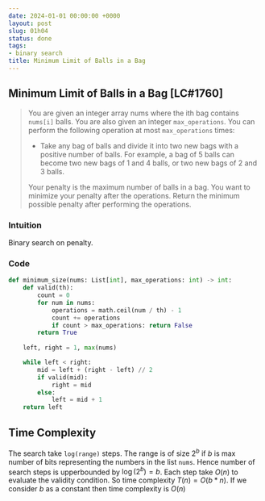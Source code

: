 ```yaml
---
date: 2024-01-01 00:00:00 +0000
layout: post
slug: 01h04
status: done
tags:
- binary search
title: Minimum Limit of Balls in a Bag
---
```


## Minimum Limit of Balls in a Bag [LC#1760]
> You are given an integer array nums where the ith bag contains `nums[i]` balls. You are also given an integer `max_operations`. You can perform the following operation at most `max_operations` times:
> - Take any bag of balls and divide it into two new bags with a positive number of balls. For example, a bag of 5 balls can become two new bags of 1 and 4 balls, or two new bags of 2 and 3 balls.
>
> Your penalty is the maximum number of balls in a bag. You want to minimize your penalty after the operations. Return the minimum possible penalty after performing the operations.


### Intuition
Binary search on penalty.


### Code
```python
def minimum_size(nums: List[int], max_operations: int) -> int:
    def valid(th):
        count = 0
        for num in nums:
            operations = math.ceil(num / th) - 1
            count += operations
            if count > max_operations: return False
        return True
    
    left, right = 1, max(nums)

    while left < right:
        mid = left + (right - left) // 2
        if valid(mid):
            right = mid
        else:
            left = mid + 1
    return left
```

## Time Complexity
The search take `log(range)` steps. The range is of size $2^b$ if $b$ is max number of bits representing the numbers in the list `nums`. Hence number of search steps is upperbounded by $\log (2^b) = b$. Each step take $O(n)$ to evaluate the validity condition. So time complexity $T(n) = O(b \ast n)$. If we consider $b$ as a constant then time complexity is $O(n)$
